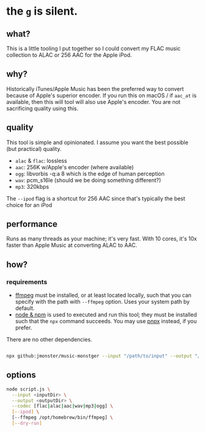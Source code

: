 # the `g` is silent.

## what?

This is a little tooling I put together so I could convert my FLAC music collection to ALAC or 256 AAC for the Apple iPod.

## why?

Historically iTunes/Apple Music has been the preferred way to convert because of Apple's superior encoder. If you run this on macOS / if `aac_at` is available, then this will tool will also use Apple's encoder. You are not sacrificing quality using this.

## quality

This tool is simple and opinionated. I assume you want the best possible (but practical) quality.

- `alac` & `flac`: lossless
- `aac`: 256K w/Apple's encoder (where available)
- `ogg`: libvorbis -q:a 8 which is the edge of human perception
- `wav`: pcm_s16le (should we be doing something different?)
- `mp3`: 320kbps

The `--ipod` flag is a shortcut for 256 AAC since that's typically the best choice for an iPod

## performance

Runs as many threads as your machine; it's very fast. With 10 cores, it's 10x faster than Apple Music at converting ALAC to AAC.

## how?

### requirements

- [ffmpeg](https://ffmpeg.org) must be installed, or at least located locally, such that you can specify with the path with `--ffmpeg` option. Uses your system path by default.
- [node & npm](https://nodejs.org/en) is used to executed and run this tool; they must be installed such that the `npx` command succeeds. You may use [pnpx](https://pnpm.io/installation) instead, if you prefer.

There are no other dependencies.

```sh

npx github:jmonster/music-monstger --input "/path/to/input" --output "/path/to/output" --ipod
```

## options

```sh
node script.js \
  --input <inputDir> \
  --output <outputDir> \
  --codec [flac|alac|aac|wav|mp3|ogg] \
  [--ipod] \
  [--ffmpeg /opt/homebrew/bin/ffmpeg] \
  [--dry-run]
```
